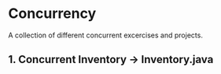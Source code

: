 # Concurrency
A collection of different concurrent excercises and projects.

## 1. Concurrent Inventory -> Inventory.java
